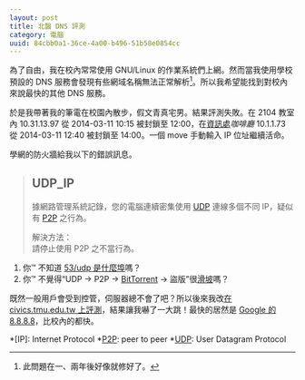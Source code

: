 ```yaml
---
layout: post
title: 北醫 DNS 評測
category: 電腦
uuid: 84cbb0a1-36ce-4a00-b496-51b58e0854cc
---
```

為了自由，我在校內常常使用 GNU/Linux 的作業系統們上網。然而當我使用學校預設的
DNS 服務會發現有些網域名稱無法正常解析[^dns]。所以我希望能找到對校內來說最快的其他
DNS 服務。

於是我帶著我的筆電在校園內散步，假文青真宅男。結果評測失敗。在 2104 教室內
10.31.13.97 從 <time datetime="2014-03-11 10:15+08:00">2014-03-11 10:15</time>
被封鎖至 <time datetime="2014-03-11 12:00+08:00">12:00</time>，在[資訊處][oit]*咖啡廳*
10.1.1.73 從 <time datetime="2014-03-11 12:40+08:00">2014-03-11 12:40</time>
被封鎖至 <time datetime="2014-03-11 14:00+08:00">14:00</time>。一個 move
手動輸入 IP 位址繼續活命。

學網的防火牆給我以下的錯誤訊息。

> UDP\_IP
> -------
> 據網路管理系統記錄，您的電腦連續密集使用 [UDP][udp] 連線多個不同 IP，疑似有
> [P2P][p2p] 之行為。
>
> 解決方法：  
> 請停止使用 P2P 之不當行為。

1. 你™ 不知道 [53/udp 是什麼埠][dns]嗎？
2. 你™ 不覺得<q>UDP → P2P → [BitTorrent][bt] → 盜版</q>很[滑坡][slip]嗎？

既然一般用戶會受到控管，伺服器總不會了吧？所以後來我改[在 civics.tmu.edu.tw
上評測][bench]，結果讓我嚇了一大跳！最快的居然是 [Google 的
8.8.8.8][8888]，比校內的都快。

[^dns]: 此問題在一、兩年後好像就修好了。

[8888]: https://developers.google.com/speed/public-dns/docs/using#google_public_dns_ip_addresses
[bench]: https://civics.tmu.edu.tw/namebench/namebench_2014-03-14_2249.html
[bt]: https://zh.wikipedia.org/wiki/BitTorrent_%28%E5%8D%8F%E8%AE%AE%29
[dns]: https://www.iana.org/assignments/service-names-port-numbers/service-names-port-numbers.xhtml?search=53
[oit]: http://oit.tmu.edu.tw/
[p2p]: https://zh.wikipedia.org/wiki/%E5%B0%8D%E7%AD%89%E7%B6%B2%E8%B7%AF
[slip]: https://zh.wikipedia.org/wiki/%E6%BB%91%E5%9D%A1%E8%AC%AC%E8%AA%A4
[udp]: https://zh.wikipedia.org/wiki/%E7%94%A8%E6%88%B7%E6%95%B0%E6%8D%AE%E6%8A%A5%E5%8D%8F%E8%AE%AE

*[IP]: Internet Protocol
*[P2P]: peer to peer
*[UDP]: User Datagram Protocol
